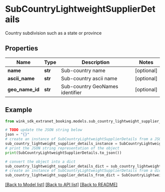 # SubCountryLightweightSupplierDetails

Country subdivision such as a state or province

## Properties

Name | Type | Description | Notes
------------ | ------------- | ------------- | -------------
**name** | **str** | Sub-country name | [optional] 
**ascii_name** | **str** | Sub-country ascii name | [optional] 
**geo_name_id** | **str** | Sub-country GeoNames identifier | [optional] 

## Example

```python
from wink_sdk_extranet_booking.models.sub_country_lightweight_supplier_details import SubCountryLightweightSupplierDetails

# TODO update the JSON string below
json = "{}"
# create an instance of SubCountryLightweightSupplierDetails from a JSON string
sub_country_lightweight_supplier_details_instance = SubCountryLightweightSupplierDetails.from_json(json)
# print the JSON string representation of the object
print(SubCountryLightweightSupplierDetails.to_json())

# convert the object into a dict
sub_country_lightweight_supplier_details_dict = sub_country_lightweight_supplier_details_instance.to_dict()
# create an instance of SubCountryLightweightSupplierDetails from a dict
sub_country_lightweight_supplier_details_from_dict = SubCountryLightweightSupplierDetails.from_dict(sub_country_lightweight_supplier_details_dict)
```
[[Back to Model list]](../README.md#documentation-for-models) [[Back to API list]](../README.md#documentation-for-api-endpoints) [[Back to README]](../README.md)


